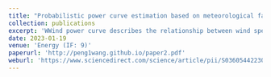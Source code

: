 ```yaml
---
title: "Probabilistic power curve estimation based on meteorological factors and density LSTM"
collection: publications
excerpt: 'WWind power curve describes the relationship between wind speed and wind power output, which is useful for wind farm design and wind turbine condition monitoring. However, most research on power curves modeling neglected the effect of historical meteorological factors. Also, the research on probabilistic power curve is still limited. Therefore, this paper proposes a novel probabilistic power curve modeling approach. The effect of both current and historical meteorological variables, such as wind speed, wind direction, ambient temperature and turbulence intensity, on the power curve is studied by binning method and kernel density estimation. Next, instead of forecasting the wind power or its quantiles, a new probabilistic power curve model, Density LSTM with Negative Log-Likelihood Loss, is proposed to forecast the parameters of the probability density function of wind power directly. Finally, different probability distribution of wind power output is studied. Gamma, Laplace and Weibull distributions prove to be more suitable than Gaussian distribution. Based on the datasets of inland and offshore wind farms, it is verified that adding useful historical meteorological variables can improve the forecasting performance of the test dataset. Besides, the proposed probabilistic power curve can effectively improve the prediction performance in the probabilistic prediction task and can improve the prediction precision of the annual energy production.'
date: 2023-01-19
venue: 'Energy (IF: 9)'
paperurl: 'http://peng1wang.github.io/paper2.pdf'
weburl: 'https://www.sciencedirect.com/science/article/pii/S0360544223001627'
---
```


